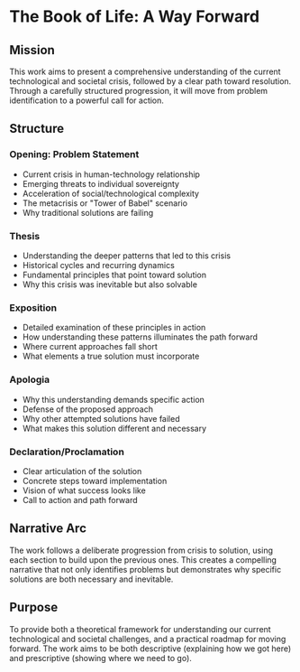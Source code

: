 # The Book of Life: A Way Forward

## Mission
This work aims to present a comprehensive understanding of the current technological and societal crisis, followed by a clear path toward resolution. Through a carefully structured progression, it will move from problem identification to a powerful call for action.

## Structure

### Opening: Problem Statement
- Current crisis in human-technology relationship
- Emerging threats to individual sovereignty
- Acceleration of social/technological complexity
- The metacrisis or "Tower of Babel" scenario
- Why traditional solutions are failing

### Thesis
- Understanding the deeper patterns that led to this crisis
- Historical cycles and recurring dynamics
- Fundamental principles that point toward solution
- Why this crisis was inevitable but also solvable

### Exposition
- Detailed examination of these principles in action
- How understanding these patterns illuminates the path forward
- Where current approaches fall short
- What elements a true solution must incorporate

### Apologia
- Why this understanding demands specific action
- Defense of the proposed approach
- Why other attempted solutions have failed
- What makes this solution different and necessary

### Declaration/Proclamation
- Clear articulation of the solution
- Concrete steps toward implementation
- Vision of what success looks like
- Call to action and path forward

## Narrative Arc
The work follows a deliberate progression from crisis to solution, using each section to build upon the previous ones. This creates a compelling narrative that not only identifies problems but demonstrates why specific solutions are both necessary and inevitable.

## Purpose
To provide both a theoretical framework for understanding our current technological and societal challenges, and a practical roadmap for moving forward. The work aims to be both descriptive (explaining how we got here) and prescriptive (showing where we need to go).
